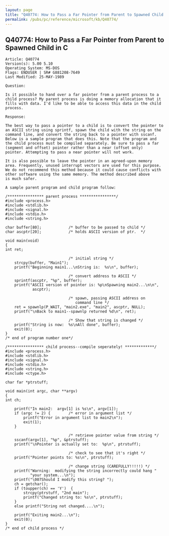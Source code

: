 ```yaml
---
layout: page
title: "Q40774: How to Pass a Far Pointer from Parent to Spawned Child in C"
permalink: /pubs/pc/reference/microsoft/kb/Q40774/
---
```


## Q40774: How to Pass a Far Pointer from Parent to Spawned Child in C

	Article: Q40774
	Version(s): 5.00 5.10
	Operating System: MS-DOS
	Flags: ENDUSER | SR# G881208-7649
	Last Modified: 25-MAY-1989
	
	Question:
	
	Is it possible to hand over a far pointer from a parent process to a
	child process? My parent process is doing a memory allocation that it
	fills with data. I'd like to be able to access this data in the child
	process.
	
	Response:
	
	The best way to pass a pointer to a child is to convert the pointer to
	an ASCII string using sprintf, spawn the child with the string on the
	command line, and convert the string back to a pointer with sscanf.
	Below is a sample program that does this. Note that the program and
	the child process must be compiled separately. Be sure to pass a far
	(segment and offset) pointer rather than a near (offset only)
	pointer. Attempting to pass a near pointer will not work.
	
	It is also possible to leave the pointer in an agreed-upon memory
	area. Frequently, unused interrupt vectors are used for this purpose.
	We do not recommend this method because it could cause conflicts with
	other software using the same memory. The method described above
	is much safer.
	
	A sample parent program and child program follow:
	
	/**************** parent process ****************/
	#include <process.h>
	#include <stdlib.h>
	#include <signal.h>
	#include <stdio.h>
	#include <string.h>
	
	char buffer[80];            /* buffer to be passed to child */
	char ascptr[20];            /* holds ASCII version of ptr.  */
	
	void main(void)
	{
	int ret;
	
	                            /* initial string */
	    strcpy(buffer, "Main1");
	    printf("Beginning main1...\nString is:  %s\n", buffer);
	
	                            /* convert address to ASCII */
	    sprintf(ascptr, "%p", buffer);
	    printf("ASCII version of pointer is: %p\nSpawning main2...\n\n",
	            ascptr);
	
	                            /* spawn, passing ASCII address on
	                               command line */
	    ret = spawnlp(P_WAIT, "main2.exe", "main2", ascptr, NULL);
	    printf("\nBack to main1--spawnlp returned %d\n", ret);
	
	                            /* Show that string is changed */
	    printf("String is now:  %s\nAll done", buffer);
	    exit(0);
	}
	/* end of program number one*/
	
	/**************** child process--compile seperately! *************/
	#include <process.h>
	#include <stdlib.h>
	#include <signal.h>
	#include <stdio.h>
	#include <string.h>
	#include <ctype.h>
	
	char far *ptrstuff;
	
	void main(int argc, char **argv)
	{
	int ch;
	
	    printf("In main2:  argv[1] is %s\n", argv[1]);
	    if (argc != 2) {        /* error in argument list */
	        printf("Error in argument list to main2\n");
	        exit(1);
	    }
	
	                            /* retrieve pointer value from string */
	    sscanf(argv[1], "%p", &ptrstuff);
	    printf("\nPointer is actually set to:  %p\n", ptrstuff);
	
	                            /* check to see that it's right */
	    printf("Pointer points to: %s\n", ptrstuff);
	
	                            /* change string (CAREFULLY!!!!!) */
	    printf("Warning:  modifying the string incorrectly could hang "
	           "your system...\n");
	    printf("\007Should I modify this string? ");
	    ch = getchar();
	    if (toupper(ch) == 'Y')  {
	        strcpy(ptrstuff, "2nd main");
	        printf("Changed string to: %s\n", ptrstuff);
	    }
	    else printf("String not changed....\n");
	
	    printf("Exiting main2...\n");
	    exit(0);
	}
	/* end of child process */
